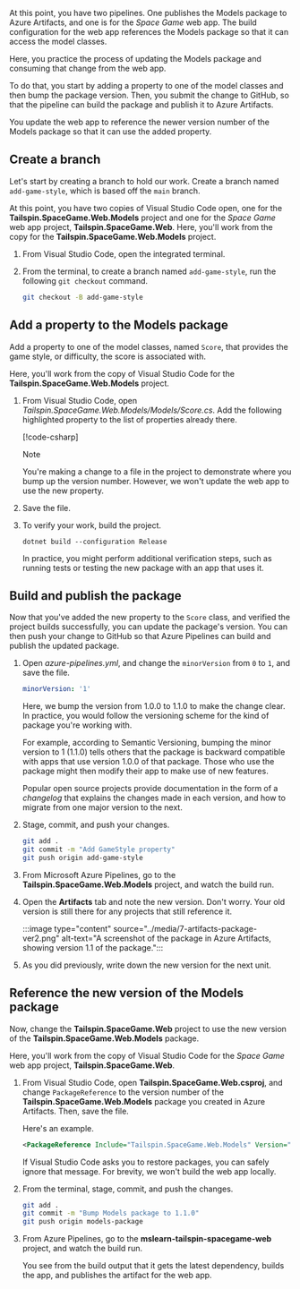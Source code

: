 At this point, you have two pipelines. One publishes the Models package to Azure Artifacts, and one is for the _Space Game_ web app. The build configuration for the web app references the Models package so that it can access the model classes.

Here, you practice the process of updating the Models package and consuming that change from the web app.

To do that, you start by adding a property to one of the model classes and then bump the package version. Then, you submit the change to GitHub, so that the pipeline can build the package and publish it to Azure Artifacts.

You update the web app to reference the newer version number of the Models package so that it can use the added property.

## Create a branch

Let's start by creating a branch to hold our work. Create a branch named `add-game-style`, which is based off the `main` branch.

At this point, you have two copies of Visual Studio Code open, one for the **Tailspin.SpaceGame.Web.Models** project and one for the _Space Game_ web app project, **Tailspin.SpaceGame.Web**. Here, you'll work from the copy for the **Tailspin.SpaceGame.Web.Models** project.

1. From Visual Studio Code, open the integrated terminal.
1. From the terminal, to create a branch named `add-game-style`, run the following `git checkout` command.

    ```bash
    git checkout -B add-game-style
    ```

## Add a property to the Models package

Add a property to one of the model classes, named `Score`, that provides the game style, or difficulty, the score is associated with.

Here, you'll work from the copy of Visual Studio Code for the **Tailspin.SpaceGame.Web.Models** project.

1. From Visual Studio Code, open *Tailspin.SpaceGame.Web.Models/Models/Score.cs*. Add the following highlighted property to the list of properties already there.

    [!code-csharp[](code/7-score-property.cs?highlight=23-25)]

    > [!NOTE]
    > You're making a change to a file in the project to demonstrate where you bump up the version number. However, we won't update the web app to use the new property.

1. Save the file.

1. To verify your work, build the project.

    ```dotnetcli
    dotnet build --configuration Release
    ```

    In practice, you might perform additional verification steps, such as running tests or testing the new package with an app that uses it.

## Build and publish the package

Now that you've added the new property to the `Score` class, and verified the project builds successfully, you can update the package's version. You can then push your change to GitHub so that Azure Pipelines can build and publish the updated package.

1. Open *azure-pipelines.yml*, and change the `minorVersion` from `0` to `1`, and save the file.

    ```yml
    minorVersion: '1'
    ```

    Here, we bump the version from 1.0.0 to 1.1.0 to make the change clear. In practice, you would follow the versioning scheme for the kind of package you're working with.

    For example, according to Semantic Versioning, bumping the minor version to 1 (1.1.0) tells others that the package is backward compatible with apps that use version 1.0.0 of that package. Those who use the package might then modify their app to make use of new features.

    Popular open source projects provide documentation in the form of a _changelog_ that explains the changes made in each version, and how to migrate from one major version to the next.

1. Stage, commit, and push your changes.

    ```bash
    git add .
    git commit -m "Add GameStyle property"
    git push origin add-game-style
    ```

1. From Microsoft Azure Pipelines, go to the **Tailspin.SpaceGame.Web.Models** project, and watch the build run.

1. Open the **Artifacts** tab and note the new version. Don't worry. Your old version is still there for any projects that still reference it.

    :::image type="content" source="../media/7-artifacts-package-ver2.png" alt-text="A screenshot of the package in Azure Artifacts, showing version 1.1 of the package.":::

1. As you did previously, write down the new version for the next unit.

## Reference the new version of the Models package

Now, change the **Tailspin.SpaceGame.Web** project to use the new version of the **Tailspin.SpaceGame.Web.Models** package.

Here, you'll work from the copy of Visual Studio Code for the _Space Game_ web app project, **Tailspin.SpaceGame.Web**.

1. From Visual Studio Code, open **Tailspin.SpaceGame.Web.csproj**, and change `PackageReference` to the version number of the **Tailspin.SpaceGame.Web.Models** package you created in Azure Artifacts. Then, save the file.

    Here's an example.

    ```xml
    <PackageReference Include="Tailspin.SpaceGame.Web.Models" Version="1.1.0-CI-20210528-202436" />
    ```

    If Visual Studio Code asks you to restore packages, you can safely ignore that message. For brevity, we won't build the web app locally.

1. From the terminal, stage, commit, and push the changes.

    ```bash
    git add .
    git commit -m "Bump Models package to 1.1.0"
    git push origin models-package
    ```

1. From Azure Pipelines, go to the **mslearn-tailspin-spacegame-web** project, and watch the build run.

    You see from the build output that it gets the latest dependency, builds the app, and publishes the artifact for the web app.
